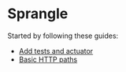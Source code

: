 # Sprangle

Started by following these guides:

* [Add tests and actuator](https://spring.io/guides/gs/spring-boot/)
* [Basic HTTP paths](https://spring.io/guides/gs/rest-service/)